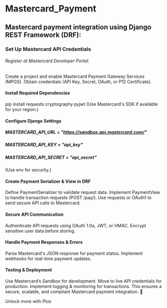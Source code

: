 # Mastercard_Payment

## Mastercard payment integration using Django REST Framework (DRF):

### Set Up Mastercard API Credentials
###### Register at Mastercard Developer Portal.
Create a project and enable Mastercard Payment Gateway Services (MPGS).
Obtain credentials (API Key, Secret, OAuth, or P12 Certificate).

#### Install Required Dependencies
pip install requests cryptography pyjwt
(Use Mastercard's SDK if available for your region.)

#### Configure Django Settings
##### MASTERCARD_API_URL = "https://sandbox.api.mastercard.com/"
##### MASTERCARD_API_KEY = "api_key"
##### MASTERCARD_API_SECRET = "api_secret"
(Use env for security.)

#### Create Payment Serializer & View in DRF
Define PaymentSerializer to validate request data.
Implement PaymentView to handle transaction requests (POST /pay/).
Use requests or OAuth1 to send secure API calls to Mastercard.

#### Secure API Communication
Authenticate API requests using OAuth 1.0a, JWT, or HMAC.
Encrypt sensitive user data before storing.

#### Handle Payment Responses & Errors
Parse Mastercard's JSON response for payment status.
Implement webhooks for real-time payment updates.

#### Testing & Deployment
Use Mastercard’s Sandbox for development.
Move to live API credentials for production.
Implement logging & monitoring for transactions.
This ensures a secure, scalable, and compliant Mastercard payment integration. 🚀








Unlock more with Plus
